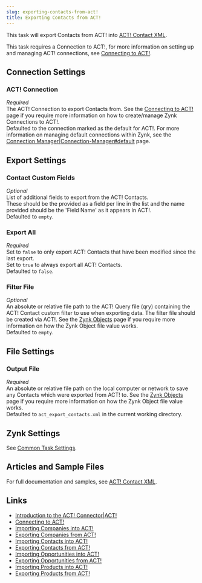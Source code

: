 ```yaml
---
slug: exporting-contacts-from-act!
title: Exporting Contacts from ACT!
---
```

This task will export Contacts from ACT! into [ACT! Contact XML](act!-contact-xml).

This task requires a Connection to ACT!, for more information on setting up and managing ACT! connections, see 	[Connecting to ACT!](connecting-to-act!).

## Connection Settings
### ACT! Connection  
_Required_  
The ACT! Connection to export Contacts from. See the [Connecting to ACT!](connecting-to-act!) page if you require more information on how to create/manage Zynk Connections to ACT!.  
Defaulted to the connection marked as the default for ACT!. For more information on managing default connections within Zynk, see the [Connection Manager|Connection-Manager#default](connection-manager|connection-manager#default) page.

## Export Settings
### Contact Custom Fields
_Optional_  
List of additional fields to export from the ACT! Contacts.  
These should be the provided as a field per line in the list and the name provided should be the 'Field Name' as it appears in ACT!.  
Defaulted to `empty`.

### Export All
_Required_  
Set to `false` to only export ACT! Contacts that have been modified since the last export.  
Set to `true` to always export all ACT! Contacts.  
Defaulted to `false`.

### Filter File
_Optional_  
An absolute or relative file path to the ACT! Query file (qry) containing the ACT! Contact custom filter to use when exporting data. The filter file should be created via ACT!. See the [Zynk Objects](zynk-objects) page if you require more information on how the Zynk Object file value works.  
Defaulted to `empty`.

## File Settings
### Output File
_Required_  
An absolute or relative file path on the local computer or network to save any Contacts which were exported from ACT! to. See the [Zynk Objects](zynk-objects) page if you require more information on how the Zynk Object file value works.  
Defaulted to `act_export_contacts.xml` in the current working directory.

## Zynk Settings
See [Common Task Settings](common-task-settings).

## Articles and Sample Files
For full documentation and samples, see [ACT! Contact XML](act!-contact-xml).

## Links
- [Introduction to the ACT! Connector|ACT!](introduction-to-the-act!-connector|act!)
- [Connecting to ACT!](connecting-to-act!)
- [Importing Companies into ACT!](importing-companies-into-act!)
- [Exporting Companies from ACT!](exporting-companies-from-act!)
- [Importing Contacts into ACT!](importing-contacts-into-act!)
- [Exporting Contacts from ACT!](exporting-contacts-from-act!)
- [Importing Opportunities into ACT!](importing-opportunities-into-act!)
- [Exporting Opportunities from ACT!](exporting-opportunities-from-act!)
- [Importing Products into ACT!](importing-products-into-act!)
- [Exporting Products from ACT!](exporting-products-from-act!)